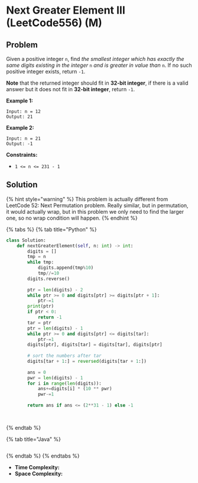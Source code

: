 # Next Greater Element III (LeetCode556) (M)



## Problem



Given a positive integer `n`, find _the smallest integer which has exactly the same digits existing in the integer_ `n` _and is greater in value than_ `n`. If no such positive integer exists, return `-1`.

**Note** that the returned integer should fit in **32-bit integer**, if there is a valid answer but it does not fit in **32-bit integer**, return `-1`.

&#x20;

**Example 1:**

```
Input: n = 12
Output: 21
```

**Example 2:**

```
Input: n = 21
Output: -1
```

&#x20;

**Constraints:**

* `1 <= n <= 231 - 1`



## Solution&#x20;

{% hint style="warning" %}
This problem is actually different from LeetCode 52: Next Permutation problem. Really similar, but in permutation, it would actually wrap, but in this problem we only need to find the larger one, so no wrap condition will happen.&#x20;
{% endhint %}

{% tabs %}
{% tab title="Python" %}
```python
class Solution:
    def nextGreaterElement(self, n: int) -> int:
        digits = []
        tmp = n
        while tmp:
            digits.append(tmp%10)
            tmp//=10
        digits.reverse()
        
        ptr = len(digits) - 2
        while ptr >= 0 and digits[ptr] >= digits[ptr + 1]:
            ptr-=1
        print(ptr)
        if ptr < 0:
            return -1
        tar = ptr
        ptr = len(digits) - 1
        while ptr >= 0 and digits[ptr] <= digits[tar]:
            ptr-=1
        digits[ptr], digits[tar] = digits[tar], digits[ptr]
        
        # sort the numbers after tar
        digits[tar + 1:] = reversed(digits[tar + 1:])
        
        ans = 0
        pwr = len(digits) - 1
        for i in range(len(digits)):
            ans+=digits[i] * (10 ** pwr)
            pwr-=1
        
        return ans if ans <= (2**31 - 1) else -1
        
        
```
{% endtab %}

{% tab title="Java" %}
```java
```
{% endtab %}
{% endtabs %}

* **Time Complexity:**
* **Space Complexity:**
